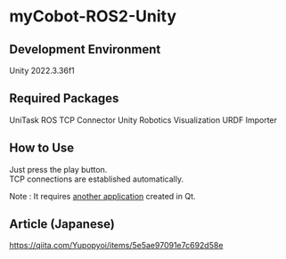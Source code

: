 # myCobot-ROS2-Unity

## Development Environment

Unity 2022.3.36f1

## Required Packages

UniTask
ROS TCP Connector
Unity Robotics Visualization
URDF Importer

## How to Use

Just press the play button.  
TCP connections are established automatically.  

Note : It requires [another application](https://github.com/Yupopyoi/ROS2-Qt-Unity) created in Qt.  

## Article (Japanese)

https://qiita.com/Yupopyoi/items/5e5ae97091e7c692d58e


